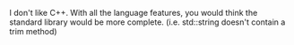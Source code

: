I don't like C++. With all the language features, you would think the standard library would be more complete.
(i.e. std::string doesn't contain a trim method)
